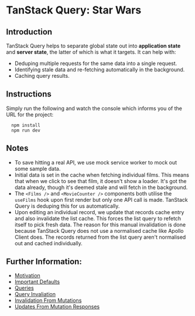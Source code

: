 # TanStack Query: Star Wars

## Introduction
TanStack Query helps to separate global state out into **application state** and **server state**, the latter of which is what it targets. It can help with:

- Deduping multiple requests for the same data into a single request.
- Identifying stale data and re-fetching automatically in the background.
- Caching query results.

## Instructions
Simply run the following and watch the console which informs you of the URL for the project:

```shell
  npm install
  npm run dev
```

## Notes
  - To save hitting a real API, we use mock service worker to mock out some sample data.
  - Initial data is set in the cache when fetching individual films. This means that when we click to see that film, it doesn't show a loader. It's got the data already, though it's deemed stale and will fetch in the background.
  - The `<Films />` and `<MovieCounter />` components both utilise the `useFilms` hook upon first render but only one API call is made. TanStack Query is deduping this for us automatically.
  - Upon editing an individual record, we update that records cache entry and also invalidate the list cache. This forces the list query to refetch itself to pick fresh data. The reason for this manual invalidation is done because TanStack Query does not use a normalised cache like Apollo Client does. The records returned from the list query aren't normalised out and cached individually.

## Further Information:
  - [Motivation](https://tanstack.com/query/v4/docs/overview)
  - [Important Defaults](https://tanstack.com/query/v4/docs/guides/important-defaults)
  - [Queries](https://tanstack.com/query/v4/docs/guides/queries)
  - [Query Invaliation](https://tanstack.com/query/v4/docs/guides/query-invalidation)
  - [Invalidation From Mutations](https://tanstack.com/query/v4/docs/guides/invalidations-from-mutations)
  - [Updates From Mutation Responses](https://tanstack.com/query/v4/docs/guides/updates-from-mutation-responses)
